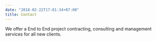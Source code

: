```yaml
---
date: "2018-02-22T17:01:34+07:00"
title: Contact
---
```


We offer a End to End project contracting, consulting and management services for all new clients.
